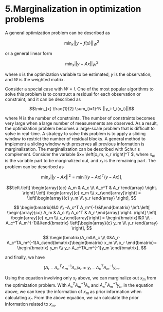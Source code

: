 # 5.Marginalization in optimization problems
A general optimization problem can be described as

$$ \min_{x}{||y- f(x)||^2_W} $$

or a general linear form

$$\min_{x}{||y- Ax||^2_W} $$

where $x$ is the optimization variable to be estimated, $y$ is the observation, and $W$ is the weighted matrix. 

Consider a special case with $W=I$. One of the most popular algorithms to solve this problem is to construct a residual for each observation or constraint, and it can be described as 

$$\min_{x} \frac{1}{2} \sum_{i=1}^N ||y_i-f_i(x_i)||$$

where $N$ is the number of constraints. The number of constraints becomes very large when a large number of measurements are observed. As a result, the optimization problem becomes a large-scale problem that is difficult to solve in real-time. A strategy to solve this problem is to apply a sliding window to restrict the number of residual blocks. A general method to implement a sliding window with preserves all previous information is marginalization. The marginalization can be described with Schur's complement. Consider the variable $x= \left[x_m, x_r \right]^T $, where $x_m$ is the variable part to be marginalized out, and $x_r$ is the remaining part. The problem can be described as

$$\min_{x}{||y- Ax||^2}= \min \left[\left(y- Ax \right) ^T \left(y- Ax \right) \right],  $$

$$\left.\left[ \begin{array}{cc} A_m & A_c \\\ A_c^T & A_r \end{array} \right. \right] \left[ \begin{array}{c} x_m \\\ x_r\end{array}\right] = \left[\begin{array}{c} y_m \\\ y_r \end{array} \right],
$$

$$ \begin{bmatrix}I&0 \\\ -A_c^T A_m^{-1}&I\end{bmatrix} \left.\left[ \begin{array}{cc} A_m & A_c \\\ A_c^T & A_r \end{array} \right. \right] \left[ \begin{array}{c} x_m \\\ x_r\end{array}\right] = \begin{bmatrix}I&0 \\\ -A_c^T A_m^{-1}&I\end{bmatrix}  \left[\begin{array}{c} y_m \\\ y_r \end{array} \right],
$$

$$
\begin{bmatrix}A_m&A_c \\\ 0&A_r-A_c^TA_m^{-1}A_c\end{bmatrix}\begin{bmatrix} x_m \\\ x_r \end{bmatrix}= \begin{bmatrix} y_m \\\ y_r-A_c^TA_m^{-1}y_m \end{bmatrix},
$$

and finally, we have

$$ 
\left(A_r- A_c^T A_m^{-1} A_c \right) x_r= y_r-A_c^TA_m^{-1} y_m.
$$

Using the equation involving only $x_r$ above, we can marginalize out $x_m$ from the optimization problem. With $A_c^T A_m^{-1} A_c$ and $A_c^TA_m^{-1} y_m$ in the equation above, we can keep the information of $x_m$ as prior information when calculating $x_r$. From the above equation, we can calculate the prior information related to $x_m$. 




